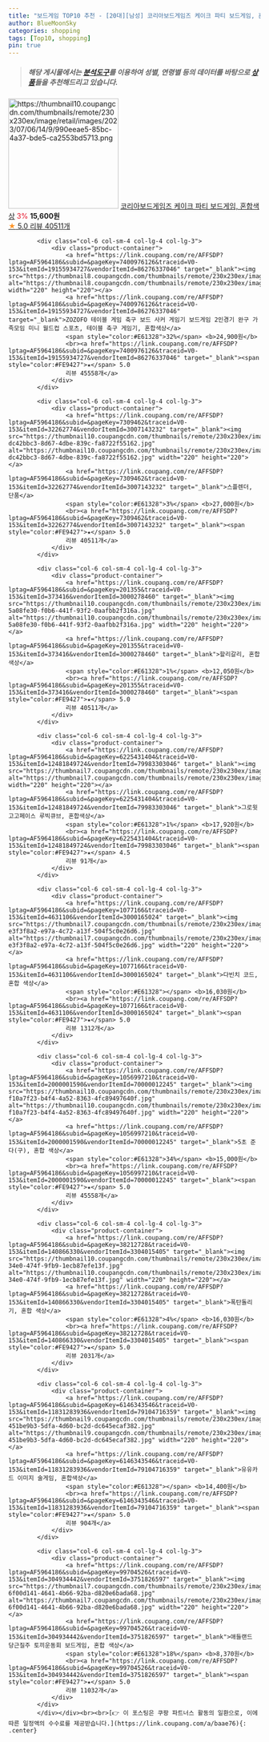 ```yaml
---
title: "보드게임 TOP10 추천 - [20대][남성] 코리아보드게임즈 케이크 파티 보드게임, 혼합색상"
author: BlueMoonSky
categories: shopping
tags: [Top10, shopping]
pin: true
---
```


> ##### 해당 게시물에서는 [**분석도구**](https://itemscout.io/)를 이용하여 **성별**, **연령별** 등의 데이터를 바탕으로 [**상품**](https://link.coupang.com/a/baae76)들을 추천해드리고 있습니다.
<div class="container"><div class="row">
            <div class="col-6 col-sm-4 col-lg-4 col-lg-3">
                <div class="product-container">
                    <a href="https://link.coupang.com/re/AFFSDP?lptag=AF5964186&subid=&pageKey=7447569076&traceid=V0-153&itemId=19380859284&vendorItemId=86493402584" target="_blank"><img src="https://thumbnail10.coupangcdn.com/thumbnails/remote/230x230ex/image/retail/images/2023/07/06/14/9/990eeae5-85bc-4a37-bde5-ca2553bd5713.png" alt="https://thumbnail10.coupangcdn.com/thumbnails/remote/230x230ex/image/retail/images/2023/07/06/14/9/990eeae5-85bc-4a37-bde5-ca2553bd5713.png" width="220" height="220"></a>
                    <a href="https://link.coupang.com/re/AFFSDP?lptag=AF5964186&subid=&pageKey=7447569076&traceid=V0-153&itemId=19380859284&vendorItemId=86493402584" target="_blank">코리아보드게임즈 케이크 파티 보드게임, 혼합색상</a>
                    <span style="color:#E61328">3%</span> <b>15,600원</b>
                    <br><a href="https://link.coupang.com/re/AFFSDP?lptag=AF5964186&subid=&pageKey=7447569076&traceid=V0-153&itemId=19380859284&vendorItemId=86493402584" target="_blank"><span style="color:#FE9427">★</span> 5.0
                    리뷰 40511개</a>
                </div>
            </div>
            
            <div class="col-6 col-sm-4 col-lg-4 col-lg-3">
                <div class="product-container">
                    <a href="https://link.coupang.com/re/AFFSDP?lptag=AF5964186&subid=&pageKey=7400976126&traceid=V0-153&itemId=19155934727&vendorItemId=86276337046" target="_blank"><img src="https://thumbnail8.coupangcdn.com/thumbnails/remote/230x230ex/image/vendor_inventory/b8c8/55133bcb8e316fa740cd40b0989ab13469598bf736615c794922be155780.jpg" alt="https://thumbnail8.coupangcdn.com/thumbnails/remote/230x230ex/image/vendor_inventory/b8c8/55133bcb8e316fa740cd40b0989ab13469598bf736615c794922be155780.jpg" width="220" height="220"></a>
                    <a href="https://link.coupang.com/re/AFFSDP?lptag=AF5964186&subid=&pageKey=7400976126&traceid=V0-153&itemId=19155934727&vendorItemId=86276337046" target="_blank">ZOZOFO 테이블 게임 축구 보드 사커 게임기 보드게임 2인경기 완구 가족모임 미니 월드컵 스포츠, 테이블 축구 게임기, 혼합색상</a>
                    <span style="color:#E61328">32%</span> <b>24,900원</b>
                    <br><a href="https://link.coupang.com/re/AFFSDP?lptag=AF5964186&subid=&pageKey=7400976126&traceid=V0-153&itemId=19155934727&vendorItemId=86276337046" target="_blank"><span style="color:#FE9427">★</span> 5.0
                    리뷰 45558개</a>
                </div>
            </div>
            
            <div class="col-6 col-sm-4 col-lg-4 col-lg-3">
                <div class="product-container">
                    <a href="https://link.coupang.com/re/AFFSDP?lptag=AF5964186&subid=&pageKey=7309462&traceid=V0-153&itemId=32262774&vendorItemId=3007143232" target="_blank"><img src="https://thumbnail10.coupangcdn.com/thumbnails/remote/230x230ex/image/retail/images/2771262147564550-dc42bbc3-8d67-4dbe-839c-fa8722f55162.jpg" alt="https://thumbnail10.coupangcdn.com/thumbnails/remote/230x230ex/image/retail/images/2771262147564550-dc42bbc3-8d67-4dbe-839c-fa8722f55162.jpg" width="220" height="220"></a>
                    <a href="https://link.coupang.com/re/AFFSDP?lptag=AF5964186&subid=&pageKey=7309462&traceid=V0-153&itemId=32262774&vendorItemId=3007143232" target="_blank">스플렌더, 단품</a>
                    <span style="color:#E61328">3%</span> <b>27,000원</b>
                    <br><a href="https://link.coupang.com/re/AFFSDP?lptag=AF5964186&subid=&pageKey=7309462&traceid=V0-153&itemId=32262774&vendorItemId=3007143232" target="_blank"><span style="color:#FE9427">★</span> 5.0
                    리뷰 40511개</a>
                </div>
            </div>
            
            <div class="col-6 col-sm-4 col-lg-4 col-lg-3">
                <div class="product-container">
                    <a href="https://link.coupang.com/re/AFFSDP?lptag=AF5964186&subid=&pageKey=201355&traceid=V0-153&itemId=373416&vendorItemId=3000278460" target="_blank"><img src="https://thumbnail10.coupangcdn.com/thumbnails/remote/230x230ex/image/retail/images/1416686370038693-5a08fe30-f0b6-441f-93f2-0aafbb2f316a.jpg" alt="https://thumbnail10.coupangcdn.com/thumbnails/remote/230x230ex/image/retail/images/1416686370038693-5a08fe30-f0b6-441f-93f2-0aafbb2f316a.jpg" width="220" height="220"></a>
                    <a href="https://link.coupang.com/re/AFFSDP?lptag=AF5964186&subid=&pageKey=201355&traceid=V0-153&itemId=373416&vendorItemId=3000278460" target="_blank">할리갈리, 혼합색상</a>
                    <span style="color:#E61328">1%</span> <b>12,050원</b>
                    <br><a href="https://link.coupang.com/re/AFFSDP?lptag=AF5964186&subid=&pageKey=201355&traceid=V0-153&itemId=373416&vendorItemId=3000278460" target="_blank"><span style="color:#FE9427">★</span> 5.0
                    리뷰 40511개</a>
                </div>
            </div>
            
            <div class="col-6 col-sm-4 col-lg-4 col-lg-3">
                <div class="product-container">
                    <a href="https://link.coupang.com/re/AFFSDP?lptag=AF5964186&subid=&pageKey=6225431404&traceid=V0-153&itemId=12481849724&vendorItemId=79983303046" target="_blank"><img src="https://thumbnail7.coupangcdn.com/thumbnails/remote/230x230ex/image/vendor_inventory/f9d7/c7605a02a7b488d0485b1f8a7a3961853a53066eb76e7741e6f34b47f287.png" alt="https://thumbnail7.coupangcdn.com/thumbnails/remote/230x230ex/image/vendor_inventory/f9d7/c7605a02a7b488d0485b1f8a7a3961853a53066eb76e7741e6f34b47f287.png" width="220" height="220"></a>
                    <a href="https://link.coupang.com/re/AFFSDP?lptag=AF5964186&subid=&pageKey=6225431404&traceid=V0-153&itemId=12481849724&vendorItemId=79983303046" target="_blank">그로윗 고고페이스 루빅큐브, 혼합색상</a>
                    <span style="color:#E61328">1%</span> <b>17,920원</b>
                    <br><a href="https://link.coupang.com/re/AFFSDP?lptag=AF5964186&subid=&pageKey=6225431404&traceid=V0-153&itemId=12481849724&vendorItemId=79983303046" target="_blank"><span style="color:#FE9427">★</span> 4.5
                    리뷰 91개</a>
                </div>
            </div>
            
            <div class="col-6 col-sm-4 col-lg-4 col-lg-3">
                <div class="product-container">
                    <a href="https://link.coupang.com/re/AFFSDP?lptag=AF5964186&subid=&pageKey=1077166&traceid=V0-153&itemId=4631106&vendorItemId=3000165024" target="_blank"><img src="https://thumbnail7.coupangcdn.com/thumbnails/remote/230x230ex/image/retail/images/3661937993623128-e3f3f8a2-e97a-4c72-a13f-504f5c0e26d6.jpg" alt="https://thumbnail7.coupangcdn.com/thumbnails/remote/230x230ex/image/retail/images/3661937993623128-e3f3f8a2-e97a-4c72-a13f-504f5c0e26d6.jpg" width="220" height="220"></a>
                    <a href="https://link.coupang.com/re/AFFSDP?lptag=AF5964186&subid=&pageKey=1077166&traceid=V0-153&itemId=4631106&vendorItemId=3000165024" target="_blank">다빈치 코드, 혼합 색상</a>
                    <span style="color:#E61328"></span> <b>16,030원</b>
                    <br><a href="https://link.coupang.com/re/AFFSDP?lptag=AF5964186&subid=&pageKey=1077166&traceid=V0-153&itemId=4631106&vendorItemId=3000165024" target="_blank"><span style="color:#FE9427">★</span> 5.0
                    리뷰 1312개</a>
                </div>
            </div>
            
            <div class="col-6 col-sm-4 col-lg-4 col-lg-3">
                <div class="product-container">
                    <a href="https://link.coupang.com/re/AFFSDP?lptag=AF5964186&subid=&pageKey=1056997210&traceid=V0-153&itemId=2000001590&vendorItemId=70000012245" target="_blank"><img src="https://thumbnail10.coupangcdn.com/thumbnails/remote/230x230ex/image/retail/images/3674009740405861-f10a7f23-b4f4-4a52-8363-4fc89497640f.jpg" alt="https://thumbnail10.coupangcdn.com/thumbnails/remote/230x230ex/image/retail/images/3674009740405861-f10a7f23-b4f4-4a52-8363-4fc89497640f.jpg" width="220" height="220"></a>
                    <a href="https://link.coupang.com/re/AFFSDP?lptag=AF5964186&subid=&pageKey=1056997210&traceid=V0-153&itemId=2000001590&vendorItemId=70000012245" target="_blank">5초 준다(구), 혼합 색상</a>
                    <span style="color:#E61328">34%</span> <b>15,000원</b>
                    <br><a href="https://link.coupang.com/re/AFFSDP?lptag=AF5964186&subid=&pageKey=1056997210&traceid=V0-153&itemId=2000001590&vendorItemId=70000012245" target="_blank"><span style="color:#FE9427">★</span> 5.0
                    리뷰 45558개</a>
                </div>
            </div>
            
            <div class="col-6 col-sm-4 col-lg-4 col-lg-3">
                <div class="product-container">
                    <a href="https://link.coupang.com/re/AFFSDP?lptag=AF5964186&subid=&pageKey=38212728&traceid=V0-153&itemId=140866330&vendorItemId=3304015405" target="_blank"><img src="https://thumbnail10.coupangcdn.com/thumbnails/remote/230x230ex/image/product/image/vendoritem/2019/01/30/3304015405/59e26fe6-34e0-474f-9fb9-1ecb87efe13f.jpg" alt="https://thumbnail10.coupangcdn.com/thumbnails/remote/230x230ex/image/product/image/vendoritem/2019/01/30/3304015405/59e26fe6-34e0-474f-9fb9-1ecb87efe13f.jpg" width="220" height="220"></a>
                    <a href="https://link.coupang.com/re/AFFSDP?lptag=AF5964186&subid=&pageKey=38212728&traceid=V0-153&itemId=140866330&vendorItemId=3304015405" target="_blank">폭탄돌리기, 혼합 색상</a>
                    <span style="color:#E61328">4%</span> <b>16,030원</b>
                    <br><a href="https://link.coupang.com/re/AFFSDP?lptag=AF5964186&subid=&pageKey=38212728&traceid=V0-153&itemId=140866330&vendorItemId=3304015405" target="_blank"><span style="color:#FE9427">★</span> 5.0
                    리뷰 2031개</a>
                </div>
            </div>
            
            <div class="col-6 col-sm-4 col-lg-4 col-lg-3">
                <div class="product-container">
                    <a href="https://link.coupang.com/re/AFFSDP?lptag=AF5964186&subid=&pageKey=6146343546&traceid=V0-153&itemId=11831283936&vendorItemId=79104716359" target="_blank"><img src="https://thumbnail9.coupangcdn.com/thumbnails/remote/230x230ex/image/retail/images/9624085061578825-451be9b3-5dfa-4d60-bc2d-dc645ecaf382.jpg" alt="https://thumbnail9.coupangcdn.com/thumbnails/remote/230x230ex/image/retail/images/9624085061578825-451be9b3-5dfa-4d60-bc2d-dc645ecaf382.jpg" width="220" height="220"></a>
                    <a href="https://link.coupang.com/re/AFFSDP?lptag=AF5964186&subid=&pageKey=6146343546&traceid=V0-153&itemId=11831283936&vendorItemId=79104716359" target="_blank">유유카드 이미지 술게임, 혼합색상</a>
                    <span style="color:#E61328"></span> <b>14,400원</b>
                    <br><a href="https://link.coupang.com/re/AFFSDP?lptag=AF5964186&subid=&pageKey=6146343546&traceid=V0-153&itemId=11831283936&vendorItemId=79104716359" target="_blank"><span style="color:#FE9427">★</span> 5.0
                    리뷰 904개</a>
                </div>
            </div>
            
            <div class="col-6 col-sm-4 col-lg-4 col-lg-3">
                <div class="product-container">
                    <a href="https://link.coupang.com/re/AFFSDP?lptag=AF5964186&subid=&pageKey=99704526&traceid=V0-153&itemId=304934442&vendorItemId=3751826597" target="_blank"><img src="https://thumbnail7.coupangcdn.com/thumbnails/remote/230x230ex/image/retail/images/3110402217870-6f00d141-4641-4b66-92ba-d820e6bada68.jpg" alt="https://thumbnail7.coupangcdn.com/thumbnails/remote/230x230ex/image/retail/images/3110402217870-6f00d141-4641-4b66-92ba-d820e6bada68.jpg" width="220" height="220"></a>
                    <a href="https://link.coupang.com/re/AFFSDP?lptag=AF5964186&subid=&pageKey=99704526&traceid=V0-153&itemId=304934442&vendorItemId=3751826597" target="_blank">애들랜드 당근질주 토끼운동회 보드게임, 혼합 색상</a>
                    <span style="color:#E61328">18%</span> <b>8,370원</b>
                    <br><a href="https://link.coupang.com/re/AFFSDP?lptag=AF5964186&subid=&pageKey=99704526&traceid=V0-153&itemId=304934442&vendorItemId=3751826597" target="_blank"><span style="color:#FE9427">★</span> 5.0
                    리뷰 11032개</a>
                </div>
            </div>
            </div></div><br><br>[👉 이 포스팅은 쿠팡 파트너스 활동의 일환으로, 이에 따른 일정액의 수수료를 제공받습니다.](https://link.coupang.com/a/baae76){: .center}